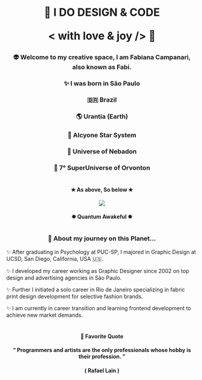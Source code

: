<h1 align="center">  
 
 🎨 I DO DESIGN & CODE 
   
   < with love & joy /> 🧡 
   
</h1>


### <p align="center"> 👽 Welcome to my creative space, I am Fabiana Campanari, also known as Fabí. </p>

###  <p align="center"> ✨  I was born in São Paulo </p> 

###  <p align="center"> 🇧🇷  Brazil </P>

###  <p align="center"> 🌎  Urantia (Earth) </p>

###  <p align="center"> 💫  Alcyone Star System </p>

###  <p align="center"> 🔅  Universe of Nebadon </p>

###  <p align="center"> 🔆  7° SuperUniverse of Orvonton </p>
 
#

#### <p align="center"> ✭ As above, So below ✭ </p>
   
<p align="center">
  <img src="https://user-images.githubusercontent.com/113218619/207962226-673d57ec-c076-47c4-8f8a-c1e57e834f6f.gif" />

#### <p align="center"> ✹ Quantum Awakeful ✹ </p>

#
                
### <p align="center"> 🚀 About my journey on this Planet...  </p>

✨ After graduating in Psychology at PUC-SP, I majored in Graphic Design at UCSD, San Diego, California, USA 🇺🇸. </p>

✨ I developed my career working as Graphic Designer since 2002 on top design and advertising agencies in São Paulo. </p>

✨ Further I initiated a solo career in Rio de Janeiro specializing in fabric print design development for selective fashion brands. </p>

✨ I am currently in career transition and learning frontend development to achieve new market demands. </p>

#

#### <p align="center">  🌟 Favorite Quote </p>  
 
#### <p align="center"> “ Programmers and artists are the only professionals whose hobby is their profession. ” </p>

#### <p align="center"> ( Rafael Lain ) </p>




 
 
